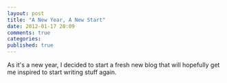 ```yaml
---
layout: post
title: "A New Year, A New Start"
date: 2012-01-17 20:09
comments: true
categories: 
published: true
---
```

As it's a new year, I decided to start a fresh new blog that will hopefully get me inspired to start writing stuff again.
